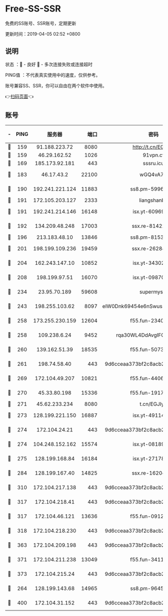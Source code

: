 # Free-SS-SSR

免费的SS账号、SSR账号，定期更新

更新时间：2019-04-05 02:52 +0800

## 说明

状态     ：🙂 - 良好 🙁 - 多次连接失败或连接超时

PING值   ：不代表真实使用中的速度，仅供参考。

账号兼容SS、SSR，你可以自由在两个软件中使用。

👉[扫码页面](https://liesauer.github.io/Free-SS-SSR/)👈

## 账号

|-|PING|服务器|端口|密码|加密方式|区域|
|:----:|:----:|:-----:|-----:|:----:|:----:|:----:|
|🙂|159|91.188.223.72|8080|http://t.cn/EGJIyrl|rc4-md5|RU|
|🙂|159|46.29.162.52|1026|91vpn.cf|rc4-md5|RU|
|🙂|169|185.173.92.181|443|sssru.icu|rc4-md5|RU|
|🙂|183|46.17.43.2|22100|wGQ4vA7D|aes-256-gcm|RU|
|🙂|190|192.241.221.124|11883|ss8.pm-59969205|aes-256-cfb|US|
|🙂|191|172.105.203.127|2333|liangshanbo|chacha20|JP|
|🙂|191|192.241.214.146|16148|isx.yt-60969172|aes-256-cfb|US|
|🙂|192|134.209.48.248|17003|ssx.re-81422235|aes-256-cfb|US|
|🙂|196|213.183.48.10|13846|ss8.pm-81534846|rc4-md5|RU|
|🙂|201|198.199.109.236|19459|ssx.re-26284285|aes-256-cfb|US|
|🙂|204|162.243.147.10|10852|isx.yt-34302629|aes-256-cfb|US|
|🙂|208|198.199.97.51|16070|isx.yt-09870263|aes-256-cfb|US|
|🙂|234|23.95.70.189|59608|supermyssr|chacha20-ietf|US|
|🙂|243|198.255.103.62|8097|eIW0Dnk69454e6nSwuspv9DmS201tQ0D|aes-256-cfb|US|
|🙂|258|173.255.230.159|12604|f55.fun-23403272|aes-256-cfb|US|
|🙂|258|109.238.6.24|9452|rqa30WL4DdAvgIFG6Fs3znzTa|aes-256-cfb|FR|
|🙂|260|139.162.51.39|18535|f55.fun-50730747|aes-256-cfb|SG|
|🙂|261|198.74.58.40|443|9d6cceaa373bf2c8acb22e60b6a58be6|aes-256-cfb|US|
|🙂|269|172.104.49.207|10821|f55.fun-44065715|aes-256-cfb|SG|
|🙂|270|45.33.80.198|15336|f55.fun-19171645|aes-256-cfb|US|
|🙂|271|45.62.233.234|8080|t.cn/EGJIyrl|rc4-md5|CA|
|🙂|273|128.199.221.150|16887|isx.yt-49114342|aes-256-cfb|SG|
|🙂|274|172.104.24.21|443|9d6cceaa373bf2c8acb22e60b6a58be6|aes-256-cfb|US|
|🙂|274|104.248.152.162|15574|isx.yt-08189375|aes-256-cfb|SG|
|🙂|275|128.199.168.84|16184|isx.yt-27178313|aes-256-cfb|SG|
|🙂|284|128.199.167.40|14825|ssx.re-16204050|aes-256-cfb|SG|
|🙂|310|172.104.217.138|443|9d6cceaa373bf2c8acb22e60b6a58be6|aes-256-cfb|US|
|🙂|317|172.104.218.41|443|9d6cceaa373bf2c8acb22e60b6a58be6|aes-256-cfb|US|
|🙂|317|172.104.46.121|13636|f55.fun-09121749|aes-256-cfb|SG|
|🙂|318|172.104.218.230|443|9d6cceaa373bf2c8acb22e60b6a58be6|aes-256-cfb|US|
|🙂|363|172.104.209.198|443|9d6cceaa373bf2c8acb22e60b6a58be6|aes-256-cfb|US|
|🙂|371|172.104.211.238|13049|f55.fun-34116982|aes-256-cfb|US|
|🙂|373|172.104.215.24|443|9d6cceaa373bf2c8acb22e60b6a58be6|aes-256-cfb|US|
|🙂|264|128.199.143.68|14965|ss8.pm-96456884|aes-256-cfb|SG|
|🙂|400|172.104.31.152|443|9d6cceaa373bf2c8acb22e60b6a58be6|aes-256-cfb|US|

